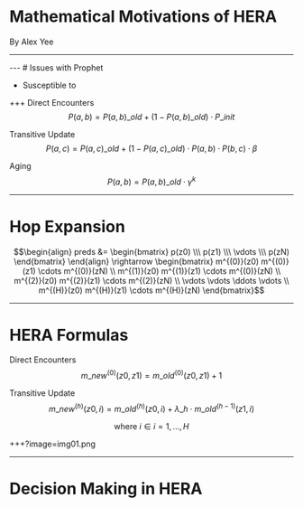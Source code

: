 # Mathematical Motivations of HERA

By Alex Yee

---
<canvas data-chart="radar">
<!-- 
{
 "data": {
  "labels": ["Delay", "Replicas", "Delivery Ratio"],
  "datasets": [
   {
    "data":[65,59,80,81,56,55,40],
    "label":"Prophet","backgroundColor":"rgba(20,220,220,.8)"
   },
   {
    "data":[1,19,98,45,77,12,55],
    "label":"Epidemic","backgroundColor":"rgba(30,219,20,.8)"
   },
   {
    "data":[28,48,40,19,86,27,90],
    "label":"Direct Delivery","backgroundColor":"rgba(220,120,120,.8)"
   }
  ]
 }, 
 "options": { "responsive": "true" }
}
-->
</canvas>
---
# Issues with Prophet

 - Susceptible to 

+++
Direct Encounters
$$P(a,b) = P(a,b)\_{old} + \left(1 - P(a,b)\_{old}\right) \cdot
    P\_{init}$$

Transitive Update
$$P(a,c) = P(a,c)\_{old} + \left(1 - P(a,c)\_{old}\right)\cdot
    P(a,b)\cdot P(b,c) \cdot \beta$$

Aging
$$P(a,b) = P(a,b)\_{old} \cdot \gamma^{k}$$

---
# Hop Expansion

$$\begin{align} 
    preds &= \begin{bmatrix}
    p(z0) \\\
    p(z1) \\\
    \vdots \\\
    p(zN) 
    \end{bmatrix}
\end{align} \rightarrow 
\begin{bmatrix}
    m^{(0)}(z0) m^{(0)}(z1) \cdots m^{(0)}(zN) \\
    m^{(1)}(z0) m^{(1)}(z1) \cdots m^{(0)}(zN) \\
    m^{(2)}(z0) m^{(2)}(z1) \cdots m^{(2)}(zN) \\
    \vdots \vdots \ddots \vdots \\
    m^{(H)}(z0) m^{(H)}(z1) \cdots m^{(H)}(zN)
\end{bmatrix}$$

---
# HERA Formulas

Direct Encounters
$$m\_{new}^{(0)}(z0,z1) = m\_{old}^{(0)}(z0,z1) + 1$$

Transitive Update
$$m\_{new}^{(h)}(z0, i) = m\_{old}^{(h)}(z0,i) + \lambda\_h \cdot
    m\_{old}^{(h-1)}(z1,i)$$

$$\text{where } i \in i=1,...,H$$

+++?image=img01.png
<!-- .slide: data-background-transition="none" -->

---
# Decision Making in HERA


